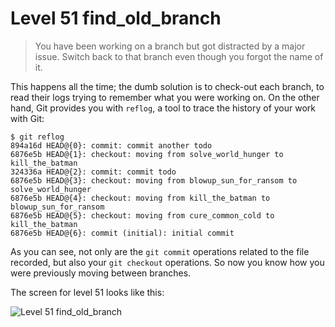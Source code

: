 
# Level 51 find\_old\_branch

> You have been working on a branch but got distracted by a major issue. Switch back to that branch even though you forgot the name of it.

This happens all the time; the dumb solution is to check-out each branch, to read their logs trying to remember what you were working on. On the other hand, Git provides you with `reflog`, a tool to trace the history of your work with Git:

```shell
$ git reflog
894a16d HEAD@{0}: commit: commit another todo
6876e5b HEAD@{1}: checkout: moving from solve_world_hunger to kill_the_batman
324336a HEAD@{2}: commit: commit todo
6876e5b HEAD@{3}: checkout: moving from blowup_sun_for_ransom to solve_world_hunger
6876e5b HEAD@{4}: checkout: moving from kill_the_batman to blowup_sun_for_ransom
6876e5b HEAD@{5}: checkout: moving from cure_common_cold to kill_the_batman
6876e5b HEAD@{6}: commit (initial): initial commit
```

As you can see, not only are the `git commit` operations related to the file recorded, but also your `git checkout` operations. So now you know how you were previously moving between branches.

The screen for level 51 looks like this:

![Level 51 find_old_branch](images/level-51-find-old-branch.png)
